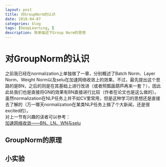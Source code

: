```yaml
---
layout: post
title: 对GroupNorm的认识
date: 2018-04-07
categories: blog
tags: [DeepLearning, ]
description: 简单描述下Group Norm的思想
---
```


# 对GroupNorm的认识

之前我已经在normalization上单独做了一章，分别概述了Batch Norm、Layer Norm、Weight Norm以及selu在加速网络收敛上的效果。不过，最先提出这个思路的是BN，之后的则是在其基础上进行改进（或者照瓢画葫芦再来一套？），因此此处我们也是直接将GN的效果有BN直接进行比较（作者在论文也是这么做的）。虽然normalization在NLP任务上并不如CV里常用，但是这种学习的思想还是直接去了解的（万一哪天normalization在某类NLP任务上搞了个大新闻，还是很excited的）。  
对上一节有兴趣的读者可以参考：  
[加速网络收敛——BN、LN、WN与selu](http://skyhigh233.com/blog/2017/07/21/norm/)

## GroupNorm的原理

## 小实验